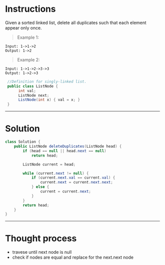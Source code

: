 # Instructions

Given a sorted linked list, delete all duplicates such that each element appear only once.

> Example 1:
```
Input: 1->1->2
Output: 1->2
```
> Example 2:
```
Input: 1->1->2->3->3
Output: 1->2->3
```
``` java
 //Definition for singly-linked list.
 public class ListNode {
      int val;
      ListNode next;
      ListNode(int x) { val = x; }
 }
 ```
 ***
 
# Solution 
``` java
class Solution {
    public ListNode deleteDuplicates(ListNode head) {
        if (head == null || head.next == null)
            return head;

        ListNode current = head;

        while (current.next != null) {
            if (current.next.val == current.val) {
                current.next = current.next.next;
            } else {
                current = current.next;
            }
        }
        return head;
    }
}
```


***
# Thought process

* travese until next node is null
* check if nodes are equal and replace for the next.next node
